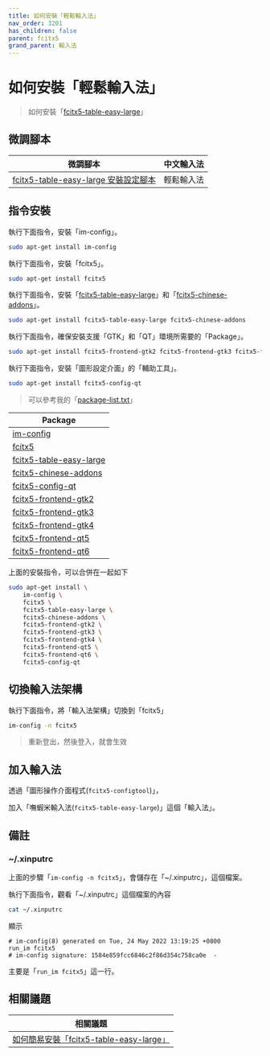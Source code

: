 ```yaml
---
title: 如何安裝「輕鬆輸入法」
nav_order: 3201
has_children: false
parent: fcitx5
grand_parent: 輸入法
---
```



# 如何安裝「輕鬆輸入法」

> 如何安裝「[fcitx5-table-easy-large](https://packages.debian.org/stable/fcitx5-table-easy-large)」




## 微調腳本

| 微調腳本 | 中文輸入法 |
| -------- | ---------- |
| [fcitx5-table-easy-large 安裝設定腳本](https://github.com/samwhelp/lingmo-adjustment/tree/main/prototype/main/im-config/fcitx5/fcitx5-table-easy-large) | 輕鬆輸入法 |


## 指令安裝

執行下面指令，安裝「im-config」。

``` sh
sudo apt-get install im-config
```

執行下面指令，安裝「fcitx5」。

``` sh
sudo apt-get install fcitx5
```

執行下面指令，安裝「[fcitx5-table-easy-large](https://packages.debian.org/stable/fcitx5-table-easy-large)」和「[fcitx5-chinese-addons](https://packages.debian.org/stable/fcitx5-chinese-addons)」。

``` sh
sudo apt-get install fcitx5-table-easy-large fcitx5-chinese-addons
```

執行下面指令，確保安裝支援「GTK」和「QT」環境所需要的「Package」。

``` sh
sudo apt-get install fcitx5-frontend-gtk2 fcitx5-frontend-gtk3 fcitx5-frontend-gtk4 fcitx5-frontend-qt5 fcitx5-frontend-qt6
```

執行下面指令，安裝「圖形設定介面」的「輔助工具」。

``` sh
sudo apt-get install fcitx5-config-qt
```

> 可以參考我的「[package-list.txt](https://github.com/samwhelp/lingmo-adjustment/blob/main/prototype/main/im-config/fcitx5/fcitx5-chewing/package-list.txt)」

| Package |
| ------- |
| [im-config](https://packages.debian.org/stable/im-config) |
| [fcitx5](https://packages.debian.org/stable/fcitx5) |
| [fcitx5-table-easy-large](https://packages.debian.org/stable/fcitx5-table-easy-large) |
| [fcitx5-chinese-addons](https://packages.debian.org/stable/fcitx5-chinese-addons) |
| [fcitx5-config-qt](https://packages.debian.org/stable/fcitx5-config-qt) |
| [fcitx5-frontend-gtk2](https://packages.debian.org/stable/fcitx5-frontend-gtk2) |
| [fcitx5-frontend-gtk3](https://packages.debian.org/stable/fcitx5-frontend-gtk3) |
| [fcitx5-frontend-gtk4](https://packages.debian.org/stable/fcitx5-frontend-gtk4) |
| [fcitx5-frontend-qt5](https://packages.debian.org/stable/fcitx5-frontend-qt5) |
| [fcitx5-frontend-qt6](https://packages.debian.org/stable/fcitx5-frontend-qt6) |

上面的安裝指令，可以合併在一起如下

``` sh
sudo apt-get install \
	im-config \
	fcitx5 \
	fcitx5-table-easy-large \
	fcitx5-chinese-addons \
	fcitx5-frontend-gtk2 \
	fcitx5-frontend-gtk3 \
	fcitx5-frontend-gtk4 \
	fcitx5-frontend-qt5 \
	fcitx5-frontend-qt6 \
	fcitx5-config-qt

```




## 切換輸入法架構

執行下面指令，將「輸入法架構」切換到「fcitx5」

``` sh
im-config -n fcitx5
```

> 重新登出，然後登入，就會生效


## 加入輸入法

透過「圖形操作介面程式(`fcitx5-configtool`)」，

加入「嘸蝦米輸入法(`fcitx5-table-easy-large`)」這個「輸入法」。




## 備註

### ~/.xinputrc

上面的步驟「`im-config -n fcitx5`」，會儲存在「~/.xinputrc」，這個檔案。

執行下面指令，觀看「~/.xinputrc」這個檔案的內容

``` sh
cat ~/.xinputrc
```

顯示

```
# im-config(8) generated on Tue, 24 May 2022 13:19:25 +0800
run_im fcitx5
# im-config signature: 1584e859fcc6846c2f86d354c758ca0e  -
```

主要是「`run_im fcitx5`」這一行。




## 相關議題

| 相關議題 |
| --- |
| [如何簡易安裝「fcitx5-table-easy-large」](https://samwhelp.github.io/note-about-ubuntu/read/subject/im/fcitx5/howto/install-fcitx5-table-easy-large.html) |
